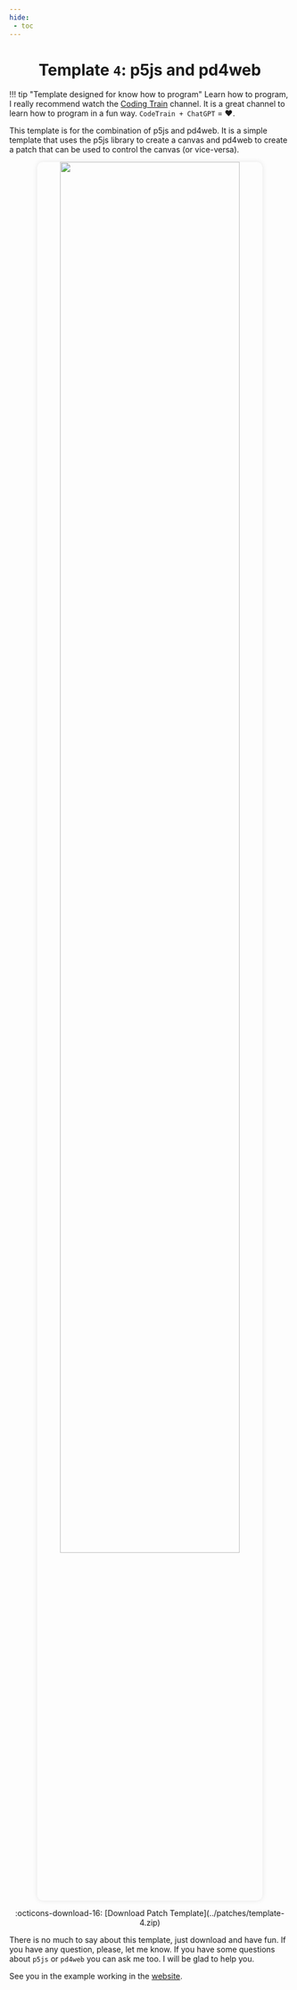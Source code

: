 ```yaml
---
hide:
 - toc
---
```


# <h1 align="center">Template <code>4</code>: p5js and pd4web</h1>

!!! tip "Template designed for know how to program"
    Learn how to program, I really recommend watch the [Coding Train](https://www.youtube.com/user/shiffman) channel. It is a great channel to learn how to program in a fun way. `CodeTrain + ChatGPT` = :heart:. 

This template is for the combination of p5js and pd4web. It is a simple template that uses the p5js library to create a canvas and pd4web to create a patch that can be used to control the canvas (or vice-versa).


<p align="center">
  <img src="../assets/p5js.png" width="80%" style="border-radius: 10px; box-shadow: 0 0 10px rgba(0, 0, 0, 0.1);" onclick="window.open('./../templates/p5js', '_blank')">

</p>

<p align="center" markdown>
    :octicons-download-16: [Download Patch Template](../patches/template-4.zip)
</p>

There is no much to say about this template, just download and have fun. If you have any question, please, let me know. If you have some questions about `p5js` or `pd4web` you can ask me too. I will be glad to help you.

See you in the example working in the <a href="./../templates/p5js">website</a>.